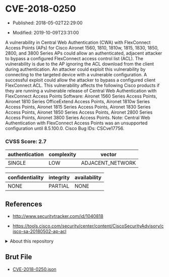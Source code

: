 # CVE-2018-0250

- Published: 2018-05-02T22:29:00

- Modified: 2019-10-09T23:31:00

A vulnerability in Central Web Authentication (CWA) with FlexConnect Access Points (APs) for Cisco Aironet 1560, 1810, 1810w, 1815, 1830, 1850, 2800, and 3800 Series APs could allow an authenticated, adjacent attacker to bypass a configured FlexConnect access control list (ACL). The vulnerability is due to the AP ignoring the ACL download from the client during authentication. An attacker could exploit this vulnerability by connecting to the targeted device with a vulnerable configuration. A successful exploit could allow the attacker to bypass a configured client FlexConnect ACL. This vulnerability affects the following Cisco products if they are running a vulnerable release of Central Web Authentication with FlexConnect Access Points Software: Aironet 1560 Series Access Points, Aironet 1810 Series OfficeExtend Access Points, Aironet 1810w Series Access Points, Aironet 1815 Series Access Points, Aironet 1830 Series Access Points, Aironet 1850 Series Access Points, Aironet 2800 Series Access Points, Aironet 3800 Series Access Points. Note: Central Web Authentication with FlexConnect Access Points was an unsupported configuration until 8.5.100.0. Cisco Bug IDs: CSCve17756.

### CVSS Score: **2.7**

| authentication | complexity | vector |
| --- | --- | --- |
| SINGLE | LOW | ADJACENT_NETWORK |

| confidentiality | integrity | availability |
| --- | --- | --- |
| NONE | PARTIAL | NONE |

## References

* http://www.securitytracker.com/id/1040818

* https://tools.cisco.com/security/center/content/CiscoSecurityAdvisory/cisco-sa-20180502-ap-acl

<details>
<summary>About this repository</summary> 

  This repository is part of the project [Live Hack CVE](https://github.com/Live-Hack-CVE). Main website can be found [www.live-hack.org](https://www.live-hack.org) 
  
  Made by [Sn0wAlice](https://github.com/Sn0wAlice) for the people that care about security and need to have a feed of the latest CVEs. Hope you enjoy it, don't forget to star the repo and follow me on [Twitter](https://twitter.com/Sn0wAlice) and [Github](https://github.com/Sn0wAlice). And that is my [personnal website](https://www.alice-snow.me/)

  - [Home Page](https://github.com/Live-Hack-CVE)
  - [Framework](https://github.com/Live-Hack-CVE/cve-framework)
  - [CVE database](https://github.com/Live-Hack-CVE/full_database)
  - [Changelog](https://github.com/Live-Hack-CVE/Changelog)
</details>

## Brut File

* [CVE-2018-0250.json](https://raw.githubusercontent.com/Live-Hack-CVE/full_database/main/cves/2018/CVE-2018-0250.json)

